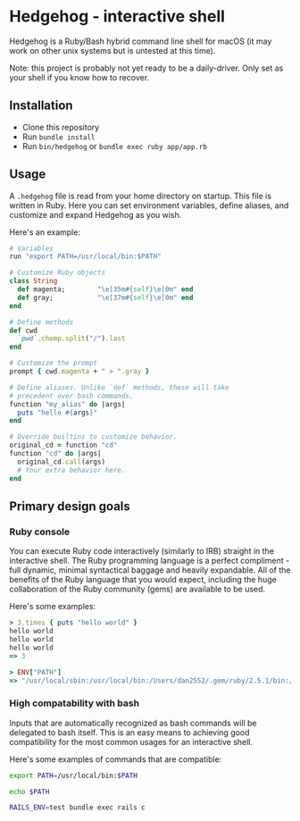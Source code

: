 # Hedgehog - interactive shell

Hedgehog is a Ruby/Bash hybrid command line shell for macOS (it may work on other unix systems but is untested at this time).

Note: this project is probably not yet ready to be a daily-driver. Only set as your shell if you know how to recover.

## Installation

- Clone this repository
- Run `bundle install`
- Run `bin/hedgehog` or `bundle exec ruby app/app.rb`

## Usage

A `.hedgehog` file is read from your home directory on startup. This file is written in Ruby. Here you can set environment variables, define aliases, and customize and expand Hedgehog as you wish.

Here's an example:

```ruby
# Variables
run "export PATH=/usr/local/bin:$PATH"

# Customize Ruby objects
class String
  def magenta;        "\e[35m#{self}\e[0m" end
  def gray;           "\e[37m#{self}\e[0m" end
end

# Define methods
def cwd
  `pwd`.chomp.split("/").last
end

# Customize the prompt
prompt { cwd.magenta + " > ".gray }

# Define aliases. Unlike `def` methods, these will take
# precedent over bash commands.
function "my_alias" do |args|
  puts "hello #{args}"
end

# Override builtins to customize behavior.
original_cd = function "cd"
function "cd" do |args|
  original_cd.call(args)
  # Your extra behavior here.
end
```

## Primary design goals

### Ruby console

You can execute Ruby code interactively (similarly to IRB) straight in the interactive shell. The Ruby programming language is a perfect compliment - full dynamic, minimal syntactical baggage and heavily expandable. All of the benefits of the Ruby language that you would expect, including the huge collaboration of the Ruby community (gems) are available to be used.

Here's some examples:

```ruby
> 3.times { puts "hello world" }
hello world
hello world
hello world
=> 3
```

```ruby
> ENV["PATH"]
=> "/usr/local/sbin:/usr/local/bin:/Users/dan2552/.gem/ruby/2.5.1/bin:/Users/dan2552/.rubies/ruby-2.5.1/lib/ruby/gems/2.5.0/bin:/Users/dan2552/.rubies/ruby-2.5.1/bin:/usr/bin:/bin"
```

### High compatability with bash

Inputs that are automatically recognized as bash commands will be delegated to bash itself. This is an easy means to achieving good compatibility for the most common usages for an interactive shell.

Here's some examples of commands that are compatible:

```bash
export PATH=/usr/local/bin:$PATH
```

```bash
echo $PATH
```

```bash
RAILS_ENV=test bundle exec rails c
```
